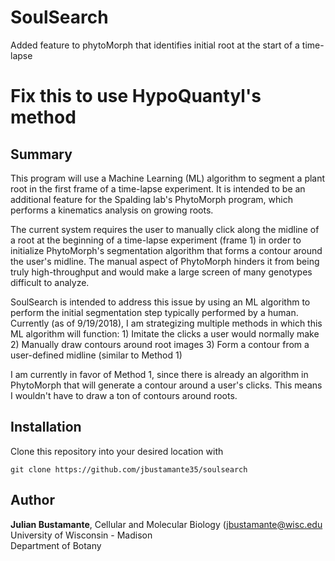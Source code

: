 # SoulSearch
Added feature to phytoMorph that identifies initial root at the start of a time-lapse

# Fix this to use HypoQuantyl's method

## Summary
This program will use a Machine Learning (ML) algorithm to segment a plant root in the first
frame of a time-lapse experiment. It is intended to be an additional feature for the
Spalding lab's PhytoMorph program, which performs a kinematics analysis on growing roots.

The current system requires the user to manually click along the midline of a root at the
beginning of a time-lapse experiment (frame 1) in order to initialize PhytoMorph's
segmentation algorithm that forms a contour around the user's midline. The manual aspect
of PhytoMorph hinders it from being truly high-throughput and would make a large screen
of many genotypes difficult to analyze.

SoulSearch is intended to address this issue by using an ML algorithm to perform the
initial segmentation step typically performed by a human. Currently (as of 9/19/2018),
I am strategizing multiple methods in which this ML algorithm will function:
    1) Imitate the clicks a user would normally make
    2) Manually draw contours around root images
    3) Form a contour from a user-defined midline (similar to Method 1)

I am currently in favor of Method 1, since there is already an algorithm in PhytoMorph
that will generate a contour around a user's clicks. This means I wouldn't have to
draw a ton of contours around roots.

## Installation
Clone this repository into your desired location with

```
git clone https://github.com/jbustamante35/soulsearch
```


## Author
**Julian Bustamante**, Cellular and Molecular Biology (<jbustamante@wisc.edu> <br />
    University of Wisconsin - Madison <br />
    Department of Botany <br />

